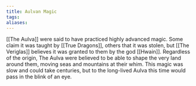 ```yaml
---
title: Aulvan Magic
tags: 
aliases:
---
```

[[The Aulva]] were said to have practiced highly advanced magic. Some claim it was taught by [[True Dragons]], others that it was stolen, but [[The Veriglas]] believes it was granted to them by the god [[Hwain]]. Regardless of the origin, The Aulva were believed to be able to shape the very land around them, moving seas and mountains at their whim. This magic was slow and could take centuries, but to the long-lived Aulva this time would pass in the blink of an eye. 